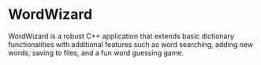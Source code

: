 # WordWizard
WordWizard is a robust C++ application that extends basic dictionary functionalities with additional features such as word searching, adding new words, saving to files, and a fun word guessing game.
